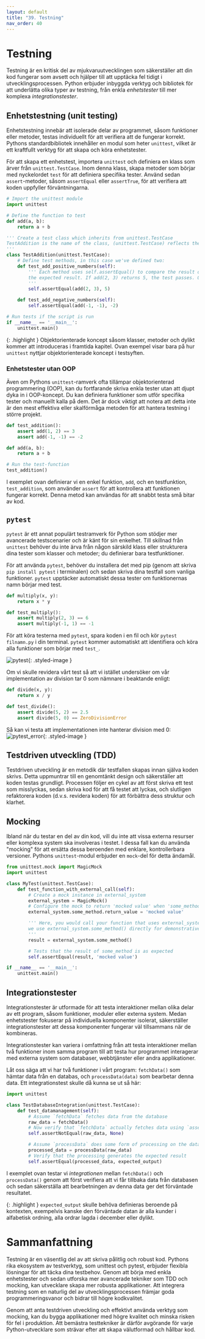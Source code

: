 ```yaml
---
layout: default
title: "39. Testning"
nav_order: 40
---
```


# Testning
Testning är en kritisk del av mjukvaruutvecklingen som säkerställer att din kod fungerar som avsett och hjälper till att upptäcka fel tidigt i utvecklingsprocessen. Python erbjuder inbyggda verktyg och bibliotek för att underlätta olika typer av testning, från enkla _enhetstester_ till mer komplexa _integrationstester_.

## Enhetstestning (unit testing)
Enhetstestning innebär att isolerade delar av programmet, såsom funktioner eller metoder, testas individuellt för att verifiera att de fungerar korrekt. Pythons standardbibliotek innehåller en modul som heter `unittest`, vilket är ett kraftfullt verktyg för att skapa och köra enhetstester.

För att skapa ett enhetstest, importera `unittest` och definiera en klass som ärver från `unittest.TestCase`. Inom denna klass, skapa metoder som börjar med nyckelordet `test` för att definiera specifika tester. Använd sedan `assert`-metoder, såsom `assertEqual` eller `assertTrue`, för att verifiera att koden uppfyller förväntningarna.
```python
# Import the unittest module
import unittest

# Define the function to test
def add(a, b):
    return a + b

''' Create a test class which inherits from unittest.TestCase
TestAddition is the name of the class, (unittest.TestCase) reflects the inheritance
'''
class TestAddition(unittest.TestCase):      
    # Define test methods, in this case we've defined two:
    def test_add_positive_numbers(self):
        ''' Each method uses self.assertEqual() to compare the result of the function with
        the expected result. If add(2, 3) returns 5, the test passes. Otherwise it fails.
        '''
        self.assertEqual(add(2, 3), 5)

    def test_add_negative_numbers(self):
        self.assertEqual(add(-1, -1), -2)

# Run tests if the script is run
if __name__ == '__main__':
    unittest.main()
```

{: .highlight }
Objektorienterade koncept såsom klasser, metoder och dylikt kommer att introduceras i framtida kapitel. Ovan exempel visar bara på hur `unittest` nyttjar objektorienterade koncept i testsyften.

### Enhetstester utan OOP
Även om Pythons `unittest`-ramverk ofta tillämpar objektorienterad programmering (OOP), kan du fortfarande skriva enkla tester utan att djupt dyka in i OOP-koncept. Du kan definiera funktioner som utför specifika tester och manuellt kalla på dem. Det är dock viktigt att notera att detta inte är den mest effektiva eller skalförmåga metoden för att hantera testning i större projekt.
```python
def test_addition():
    assert add(1, 2) == 3
    assert add(-1, -1) == -2

def add(a, b):
    return a + b

# Run the test-function
test_addition()
```

I exemplet ovan definierar vi en enkel funktion, `add`, och en testfunktion, `test_addition`, som använder `assert` för att kontrollera att funktionen fungerar korrekt. Denna metod kan användas för att snabbt testa små bitar av kod.

## `pytest`
`pytest` är ett annat populärt testramverk för Python som stödjer mer avancerade testscenarier och är känt för sin enkelhet. Till skillnad från `unittest` behöver du inte ärva från någon särskild klass eller strukturera dina tester som klasser och metoder; du definierar bara testfunktioner.

För att använda `pytest`, behöver du installera det med pip (genom att skriva `pip install pytest` i terminalen) och sedan skriva dina testfall som vanliga funktioner. `pytest` upptäcker automatiskt dessa tester om funktionernas namn börjar med test.
```python
def multiply(x, y):
    return x * y

def test_multiply():
    assert multiply(2, 3) == 6
    assert multiply(-1, 1) == -1
```

För att köra testerna med `pytest`, spara koden i en fil och kör `pytest filnamn.py` i din terminal. `pytest` kommer automatiskt att identifiera och köra alla funktioner som börjar med `test_`.

![pytest](../assets/images/pytest.png){: .styled-image }

Om vi skulle revidera vårt test så att vi istället undersöker om vår implementation av division tar 0 som nämnare i beaktande enligt:
```python
def divide(x, y):
    return x / y

def test_divide():
    assert divide(5, 2) == 2.5
    assert divide(5, 0) == ZeroDivisionError
```

Så kan vi testa att implementationen inte hanterar division med 0:
![pytest_error](../assets/images/divideByZero_pytest.png){: .styled-image }

## Testdriven utveckling (TDD)
Testdriven utveckling är en metodik där testfallen skapas innan själva koden skrivs. Detta uppmuntrar till en genomtänkt design och säkerställer att koden testas grundligt. Processen följer en cykel av att först skriva ett test som misslyckas, sedan skriva kod för att få testet att lyckas, och slutligen refaktorera koden (d.v.s. revidera koden) för att förbättra dess struktur och klarhet.

## Mocking
Ibland när du testar en del av din kod, vill du inte att vissa externa resurser eller komplexa system ska involveras i testet. I dessa fall kan du använda "mocking" för att ersätta dessa beroenden med enklare, kontrollerbara versioner. Pythons `unittest`-modul erbjuder en `mock`-del för detta ändamål.
```python
from unittest.mock import MagicMock
import unittest

class MyTest(unittest.TestCase):
    def test_function_with_external_call(self):
        # Create a mock instance in external_system
        external_system = MagicMock()
        # Configure the mock to return 'mocked value' when 'some_method' is called
        external_system.some_method.return_value = 'mocked value'

        ''' Here, you would call your function that uses external_system but instead
        we use external_system.some_method() directly for demonstrative purposes
        '''
        result = external_system.some_method()

        # Tests that the result of some_method is as expected
        self.assertEqual(result, 'mocked value')

if __name__ == '__main__':
    unittest.main()
```

## Integrationstester
Integrationstester är utformade för att testa interaktioner mellan olika delar av ett program, såsom funktioner, moduler eller externa system. Medan enhetstester fokuserar på individuella komponenter isolerat, säkerställer integrationstester att dessa komponenter fungerar väl tillsammans när de kombineras.

Integrationstester kan variera i omfattning från att testa interaktioner mellan två funktioner inom samma program till att testa hur programmet interagerar med externa system som databaser, webbtjänster eller andra applikationer.

Låt oss säga att vi har två funktioner i vårt program: `fetchData()` som hämtar data från en databas, och `processData(data)` som bearbetar denna data. Ett integrationstest skulle då kunna se ut så här:
```python
import unittest

class TestDatabaseIntegration(unittest.TestCase):
    def test_datamanagement(self):
        # Assume `fetchData` fetches data from the database
        raw_data = fetchData()
        # Now verify that `fetchData` actually fetches data using `assertNotEqual()`
        self.assertNotEqual(raw_data, None)

        # Assume `processData` does some form of processing on the data
        processed_data = processData(raw_data)
        # Verify that the processing generates the expected result
        self.assertEqual(processed_data, expected_output)
```

I exemplet ovan testar vi _integrationen_ mellan `fetchData()` och `processData()` genom att först verifiera att vi får tillbaka data från databasen och sedan säkerställa att bearbetningen av denna data ger det förväntade resultatet.

{: .highlight }
`expected_output` skulle behöva definieras beroende på kontexten, exempelvis kanske den förväntade datan är alla kunder i alfabetisk ordning, alla ordrar lagda i december eller dylikt.

# Sammanfattning
Testning är en väsentlig del av att skriva pålitlig och robust kod. Pythons rika ekosystem av testverktyg, som unittest och pytest, erbjuder flexibla lösningar för att täcka dina testbehov. Genom att börja med enkla enhetstester och sedan utforska mer avancerade tekniker som TDD och mocking, kan utvecklare skapa mer robusta applikationer. Att integrera testning som en naturlig del av utvecklingsprocessen främjar goda programmeringsvanor och bidrar till högre kodkvalitet.

Genom att anta testdriven utveckling och effektivt använda verktyg som mocking, kan du bygga applikationer med högre kvalitet och minska risken för fel i produktion. Att bemästra testtekniker är därför avgörande för varje Python-utvecklare som strävar efter att skapa välutformad och hållbar kod.